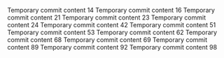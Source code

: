 Temporary commit content 14
Temporary commit content 16
Temporary commit content 21
Temporary commit content 23
Temporary commit content 24
Temporary commit content 42
Temporary commit content 51
Temporary commit content 53
Temporary commit content 62
Temporary commit content 68
Temporary commit content 69
Temporary commit content 89
Temporary commit content 92
Temporary commit content 98
